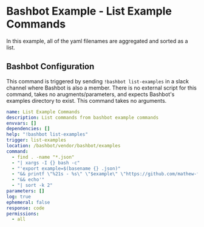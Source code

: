 # Bashbot Example - List Example Commands

In this example, all of the yaml filenames are aggregated and sorted as a list.

## Bashbot Configuration

This command is triggered by sending `!bashbot list-examples` in a slack channel where Bashbot is also a member. There is no external script for this command, takes no arugments/parameters, and expects Bashbot's examples directory to exist. This command takes no arguments.

```yaml
name: List Example Commands
description: List commands from bashbot example commands
envvars: []
dependencies: []
help: "!bashbot list-examples"
trigger: list-examples
location: /bashbot/vendor/bashbot/examples
command:
  - find . -name "*.json"
  - "| xargs -I {} bash -c"
  - "'export example=$(basename {} .json)"
  - "&& printf \"%21s - %s\" \"$example\" \"https://github.com/mathew-fleisch/bashbot/tree/main/examples/$example\""
  - "&& echo'"
  - "| sort -k 2"
parameters: []
log: true
ephemeral: false
response: code
permissions:
  - all
```

